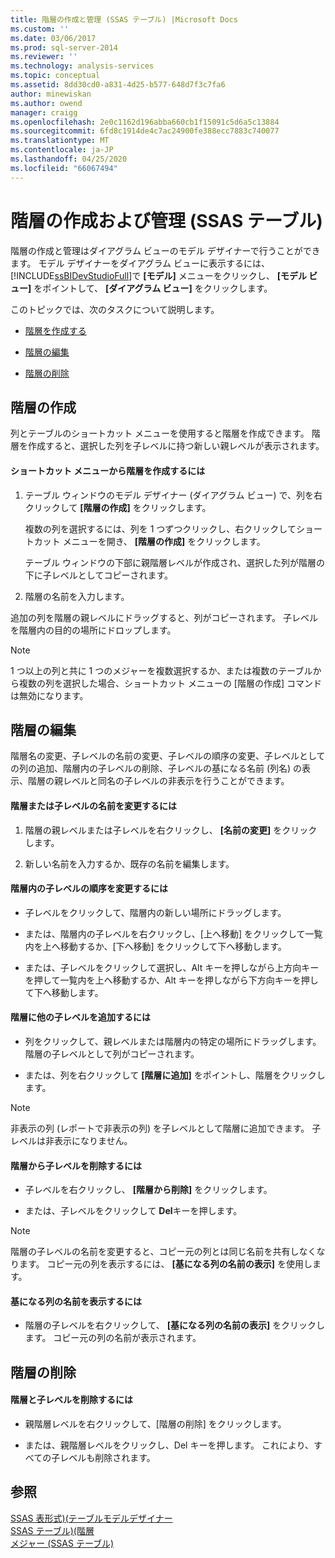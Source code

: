 ```yaml
---
title: 階層の作成と管理 (SSAS テーブル) |Microsoft Docs
ms.custom: ''
ms.date: 03/06/2017
ms.prod: sql-server-2014
ms.reviewer: ''
ms.technology: analysis-services
ms.topic: conceptual
ms.assetid: 8dd30cd0-a831-4d25-b577-648d7f3c7fa6
author: minewiskan
ms.author: owend
manager: craigg
ms.openlocfilehash: 2e0c1162d196abba660cb1f15091c5d6a5c13884
ms.sourcegitcommit: 6fd8c1914de4c7ac24900fe388ecc7883c740077
ms.translationtype: MT
ms.contentlocale: ja-JP
ms.lasthandoff: 04/25/2020
ms.locfileid: "66067494"
---
```

# <a name="create-and-manage-hierarchies-ssas-tabular"></a>階層の作成および管理 (SSAS テーブル)
  階層の作成と管理はダイアグラム ビューのモデル デザイナーで行うことができます。 モデル デザイナーをダイアグラム ビューに表示するには、 [!INCLUDE[ssBIDevStudioFull](../../includes/ssbidevstudiofull-md.md)]で **[モデル]** メニューをクリックし、 **[モデル ビュー]** をポイントして、 **[ダイアグラム ビュー]** をクリックします。  
  
 このトピックでは、次のタスクについて説明します。  
  
-   [階層を作成する](#bkmk_create)  
  
-   [階層の編集](#bkmk_edit)  
  
-   [階層の削除](#bkmk_delete)  
  
##  <a name="create-a-hierarchy"></a><a name="bkmk_create"></a> 階層の作成  
 列とテーブルのショートカット メニューを使用すると階層を作成できます。 階層を作成すると、選択した列を子レベルに持つ新しい親レベルが表示されます。  
  
#### <a name="to-create-a-hierarchy-from-the-context-menu"></a>ショートカット メニューから階層を作成するには  
  
1.  テーブル ウィンドウのモデル デザイナー (ダイアグラム ビュー) で、列を右クリックして **[階層の作成]** をクリックします。  
  
     複数の列を選択するには、列を 1 つずつクリックし、右クリックしてショートカット メニューを開き、 **[階層の作成]** をクリックします。  
  
     テーブル ウィンドウの下部に親階層レベルが作成され、選択した列が階層の下に子レベルとしてコピーされます。  
  
2.  階層の名前を入力します。  
  
 追加の列を階層の親レベルにドラッグすると、列がコピーされます。 子レベルを階層内の目的の場所にドロップします。  
  
> [!NOTE]  
>  1 つ以上の列と共に 1 つのメジャーを複数選択するか、または複数のテーブルから複数の列を選択した場合、ショートカット メニューの [階層の作成] コマンドは無効になります。  
  
##  <a name="edit-a-hierarchy"></a><a name="bkmk_edit"></a>階層の編集  
 階層名の変更、子レベルの名前の変更、子レベルの順序の変更、子レベルとしての列の追加、階層内の子レベルの削除、子レベルの基になる名前 (列名) の表示、階層の親レベルと同名の子レベルの非表示を行うことができます。  
  
#### <a name="to-change-the-name-of-a-hierarchy-or-child-level"></a>階層または子レベルの名前を変更するには  
  
1.  階層の親レベルまたは子レベルを右クリックし、 **[名前の変更]** をクリックします。  
  
2.  新しい名前を入力するか、既存の名前を編集します。  
  
#### <a name="to-change-the-order-of-a-child-level-in-a-hierarchy"></a>階層内の子レベルの順序を変更するには  
  
-   子レベルをクリックして、階層内の新しい場所にドラッグします。  
  
-   または、階層内の子レベルを右クリックし、[上へ移動] をクリックして一覧内を上へ移動するか、[下へ移動] をクリックして下へ移動します。  
  
-   または、子レベルをクリックして選択し、Alt キーを押しながら上方向キーを押して一覧内を上へ移動するか、Alt キーを押しながら下方向キーを押して下へ移動します。  
  
#### <a name="to-add-another-child-level-to-a-hierarchy"></a>階層に他の子レベルを追加するには  
  
-   列をクリックして、親レベルまたは階層内の特定の場所にドラッグします。 階層の子レベルとして列がコピーされます。  
  
-   または、列を右クリックして **[階層に追加]** をポイントし、階層をクリックします。  
  
> [!NOTE]  
>  非表示の列 (レポートで非表示の列) を子レベルとして階層に追加できます。 子レベルは非表示になりません。  
  
#### <a name="to-remove-a-child-level-from-a-hierarchy"></a>階層から子レベルを削除するには  
  
-   子レベルを右クリックし、 **[階層から削除]** をクリックします。  
  
-   または、子レベルをクリックして **Del**キーを押します。  
  
> [!NOTE]  
>  階層の子レベルの名前を変更すると、コピー元の列とは同じ名前を共有しなくなります。 コピー元の列を表示するには、 **[基になる列の名前の表示]** を使用します。  
  
#### <a name="to-show-a-source-name"></a>基になる列の名前を表示するには  
  
-   階層の子レベルを右クリックして、 **[基になる列の名前の表示]** をクリックします。 コピー元の列の名前が表示されます。  
  
##  <a name="delete-a-hierarchy"></a><a name="bkmk_delete"></a> 階層の削除  
  
#### <a name="to-delete-a-hierarchy-and-remove-its-child-levels"></a>階層と子レベルを削除するには  
  
-   親階層レベルを右クリックして、[階層の削除] をクリックします。  
  
-   または、親階層レベルをクリックし、Del キーを押します。 これにより、すべての子レベルも削除されます。  
  
## <a name="see-also"></a>参照  
 [SSAS 表形式&#41;&#40;テーブルモデルデザイナー](../tabular-model-designer-ssas-tabular.md)   
 [SSAS テーブル&#41;&#40;階層](hierarchies-ssas-tabular.md)   
 [メジャー &#40;SSAS テーブル&#41;](measures-ssas-tabular.md)  
  
  
